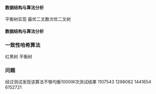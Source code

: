 #### 数据结构与算法分析
 平衡树实现
 最优二叉数次优二叉树
 
#### 数据结构与算法分析
### 一致性哈希算法
红黑树
平衡树
### 问题
经过测试发现该算法不够均衡1000W次测试结果
1107543
1298082
1441654
6152721